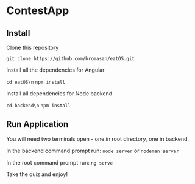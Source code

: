 # ContestApp


## Install
Clone this repository

`git clone https://github.com/bromasan/eatOS.git`

Install all the dependencies for Angular

`cd eatOS\n`
`npm install`

Install all dependencies for Node backend

`cd backend\n`
`npm install`

## Run Application
You will need two terminals open - one in root directory, one in backend.

In the backend command prompt run:
`node server` or `nodeman server`

In the root command prompt run:
`ng serve`

Take the quiz and enjoy!

